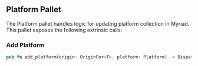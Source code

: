 ## Platform Pallet
The Platform pallet handles logic for updating platform collection in Myriad.
This pallet exposes the following extrinsic calls:
### Add Platform
```rust
pub fn add_platform(origin: OriginFor<T>, platform: Platform) -> DispatchResult
```
